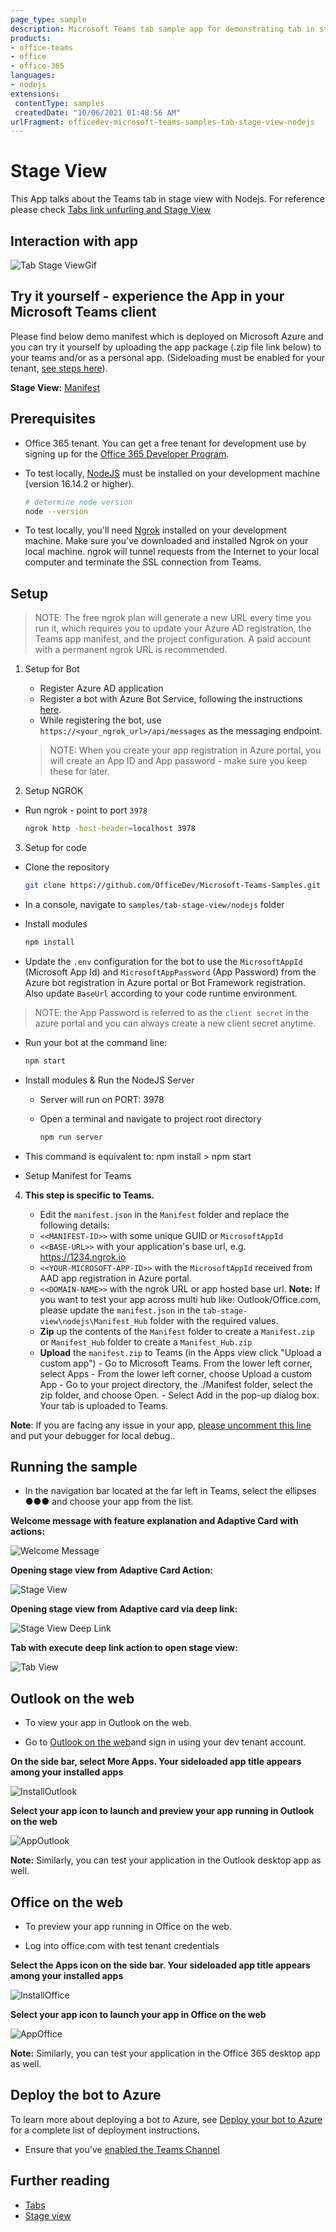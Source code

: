 ```yaml
---
page_type: sample
description: Microsoft Teams tab sample app for demonstrating tab in stage view
products:
- office-teams
- office
- office-365
languages:
- nodejs
extensions:
 contentType: samples
 createdDate: "10/06/2021 01:48:56 AM"
urlFragment: officedev-microsoft-teams-samples-tab-stage-view-nodejs
---
```


# Stage View

This App talks about the Teams tab in stage view with Nodejs.
For reference please check [Tabs link unfurling and Stage View](https://docs.microsoft.com/microsoftteams/platform/tabs/tabs-link-unfurling)

## Interaction with app

![Tab Stage ViewGif](Images/TabStageView.gif)

## Try it yourself - experience the App in your Microsoft Teams client
Please find below demo manifest which is deployed on Microsoft Azure and you can try it yourself by uploading the app package (.zip file link below) to your teams and/or as a personal app. (Sideloading must be enabled for your tenant, [see steps here](https://docs.microsoft.com/microsoftteams/platform/concepts/build-and-test/prepare-your-o365-tenant#enable-custom-teams-apps-and-turn-on-custom-app-uploading)).

**Stage View:** [Manifest](/samples/tab-stage-view/csharp/demo-manifest/tab-stage-view.zip)

## Prerequisites

- Office 365 tenant. You can get a free tenant for development use by signing up for the [Office 365 Developer Program](https://developer.microsoft.com/microsoft-365/dev-program).

- To test locally, [NodeJS](https://nodejs.org/en/download/) must be installed on your development machine (version 16.14.2 or higher).

    ```bash
    # determine node version
    node --version
    ```

- To test locally, you'll need [Ngrok](https://ngrok.com/) installed on your development machine.
    Make sure you've downloaded and installed Ngrok on your local machine. ngrok will tunnel requests from the Internet to your local computer and terminate the SSL connection from Teams.

## Setup

> NOTE: The free ngrok plan will generate a new URL every time you run it, which requires you to update your Azure AD registration, the Teams app manifest, and the project configuration. A paid account with a permanent ngrok URL is recommended.

1) Setup for Bot
    - Register Azure AD application
    - Register a bot with Azure Bot Service, following the instructions [here](https://docs.microsoft.coms/azure/bot-service/bot-service-quickstart-registration?view=azure-bot-service-3.0).
    - While registering the bot, use `https://<your_ngrok_url>/api/messages` as the messaging endpoint.
   
    > NOTE: When you create your app registration in Azure portal, you will create an App ID and App password - make sure you keep these for later.

2) Setup NGROK
- Run ngrok - point to port `3978`

    ```bash
    ngrok http -host-header=localhost 3978
    ```

3) Setup for code    
- Clone the repository

    ```bash
    git clone https://github.com/OfficeDev/Microsoft-Teams-Samples.git
    ```

- In a console, navigate to `samples/tab-stage-view/nodejs` folder

- Install modules

    ```bash
    npm install
    ```

- Update the `.env` configuration for the bot to use the `MicrosoftAppId` (Microsoft App Id) and `MicrosoftAppPassword` (App Password) from the Azure bot registration in Azure portal or Bot Framework registration. 
Also update `BaseUrl` according to your code runtime environment.
> NOTE: the App Password is referred to as the `client secret` in the azure portal and you can always create a new client secret anytime.

- Run your bot at the command line:

    ```bash
    npm start
    ```
- Install modules & Run the NodeJS Server
  - Server will run on PORT: 3978
  - Open a terminal and navigate to project root directory
 
    ```bash
    npm run server
    ```
- This command is equivalent to: npm install > npm start

- Setup Manifest for Teams
4) **This step is specific to Teams.**

   -  Edit the `manifest.json` in the `Manifest` folder and replace the following details:
   - `<<MANIFEST-ID>>` with some unique GUID or `MicrosoftAppId`
   - `<<BASE-URL>>` with your application's base url, e.g. https://1234.ngrok.io
   - `<<YOUR-MICROSOFT-APP-ID>>` with the `MicrosoftAppId` received from AAD app registration in Azure portal.
   - `<<DOMAIN-NAME>>` with the ngrok URL or app hosted base url.
   **Note:** If you want to test your app across multi hub like: Outlook/Office.com, please update the `manifest.json` in the `tab-stage-view\nodejs\Manifest_Hub` folder with the required values.
   - **Zip** up the contents of the `Manifest` folder to create a `Manifest.zip` or `Manifest_Hub` folder to create a `Manifest_Hub.zip`
   - **Upload** the `manifest.zip` to Teams (in the Apps view click "Upload a custom app")
         - Go to Microsoft Teams. From the lower left corner, select Apps
         - From the lower left corner, choose Upload a custom App
         - Go to your project directory, the ./Manifest folder, select the zip folder, and choose Open.
         - Select Add in the pop-up dialog box. Your tab is uploaded to Teams.

**Note**: If you are facing any issue in your app, [please uncomment this line](https://github.com/OfficeDev/Microsoft-Teams-Samples/blob/main/samples/tab-stage-view/nodejs/server/api/botController.js#L24) and put your debugger for local debug..

## Running the sample
- In the navigation bar located at the far left in Teams, select the ellipses ●●● and choose your app from the list.

**Welcome message with feature explanation and Adaptive Card with actions:**

![Welcome Message](Images/welcomeAction.png)

**Opening stage view from Adaptive Card Action:**

![Stage View](Images/viaCardAction.png)

**Opening stage view from Adaptive card via deep link:**

![Stage View Deep Link](Images/viaDeeplink.png)

**Tab with execute deep link action to open stage view:**

![Tab View](Images/viaTabDeeplink.png)         

## Outlook on the web

- To view your app in Outlook on the web.

- Go to [Outlook on the web](https://outlook.office.com/mail/)and sign in using your dev tenant account.

**On the side bar, select More Apps. Your sideloaded app title appears among your installed apps**

![InstallOutlook](Images/InstallOutlook.png)

**Select your app icon to launch and preview your app running in Outlook on the web**

![AppOutlook](Images/AppOutlook.png)

**Note:** Similarly, you can test your application in the Outlook desktop app as well.

## Office on the web

- To preview your app running in Office on the web.

- Log into office.com with test tenant credentials

**Select the Apps icon on the side bar. Your sideloaded app title appears among your installed apps**

![InstallOffice](Images/InstallOffice.png)

**Select your app icon to launch your app in Office on the web**

![AppOffice](Images/AppOffice.png) 

**Note:** Similarly, you can test your application in the Office 365 desktop app as well.

## Deploy the bot to Azure

To learn more about deploying a bot to Azure, see [Deploy your bot to Azure](https://aka.ms/azuredeployment) for a complete list of deployment instructions.
- Ensure that you've [enabled the Teams Channel](https://docs.microsoft.com/azure/bot-service/channel-connect-teams?view=azure-bot-service-4.0)

## Further reading

- [Tabs](https://learn.microsoft.com/microsoftteams/platform/tabs/what-are-tabs)
- [Stage view](https://learn.microsoft.com/microsoftteams/platform/tabs/tabs-link-unfurling#stage-view)